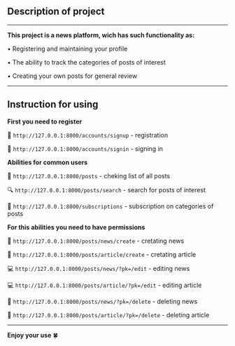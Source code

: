 ## Description of project
___
**This project is a news platform, wich has such functionality as:**

• Registering and maintaining your profile

• The ability to track the categories of posts of interest

• Creating your own posts for general review
___

## Instruction for using
__First you need to register__

:email: ```http://127.0.0.1:8000/accounts/signup``` - registration

:email: ```http://127.0.0.1:8000/accounts/signin``` - signing in

__Abilities for common users__

:ledger: ```http://127.0.0.1:8000/posts``` - cheking list of all posts

:mag: ```http://127.0.0.1:8000/posts/search``` - search for posts of interest

:calling: ```http://127.0.0.1:8000/subscriptions``` - subscription on categories of posts

__For this abilities you need to have permissions__

:wrench: ```http://127.0.0.1:8000/posts/news/create``` - cretating news

:wrench: ```http://127.0.0.1:8000/posts/article/create``` - cretating article

:computer: ```http://127.0.0.1:8000/posts/news/?pk=/edit``` - editing news

:computer: ```http://127.0.0.1:8000/posts/article/?pk=/edit``` - editing article

:hammer: ```http://127.0.0.1:8000/posts/news/?pk=/delete``` - deleting news

:hammer: ```http://127.0.0.1:8000/posts/article/?pk=/delete``` - deleting article
___
__Enjoy your use__ :four_leaf_clover: 
